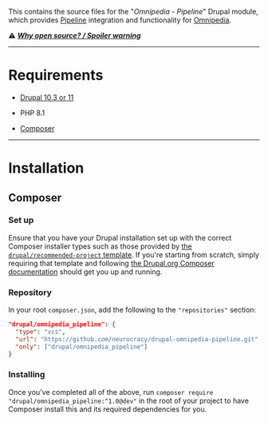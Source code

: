 This contains the source files for the "*Omnipedia - Pipeline*" Drupal module,
which provides [Pipeline](https://pyrofoux.itch.io/neurocracy2049) integration
and functionality for [Omnipedia](https://omnipedia.app/).

⚠️ ***[Why open source? / Spoiler warning](https://omnipedia.app/open-source)***

----

# Requirements

* [Drupal 10.3 or 11](https://www.drupal.org/download)

* PHP 8.1

* [Composer](https://getcomposer.org/)

----

# Installation

## Composer

### Set up

Ensure that you have your Drupal installation set up with the correct Composer
installer types such as those provided by [the `drupal/recommended-project`
template](https://www.drupal.org/docs/develop/using-composer/starting-a-site-using-drupal-composer-project-templates#s-drupalrecommended-project).
If you're starting from scratch, simply requiring that template and following
[the Drupal.org Composer
documentation](https://www.drupal.org/docs/develop/using-composer/starting-a-site-using-drupal-composer-project-templates)
should get you up and running.

### Repository

In your root `composer.json`, add the following to the `"repositories"` section:

```json
"drupal/omnipedia_pipeline": {
  "type": "vcs",
  "url": "https://github.com/neurocracy/drupal-omnipedia-pipeline.git",
  "only": ["drupal/omnipedia_pipeline"]
}
```

### Installing

Once you've completed all of the above, run `composer require
"drupal/omnipedia_pipeline:^1.0@dev"` in the root of your project to have
Composer install this and its required dependencies for you.
